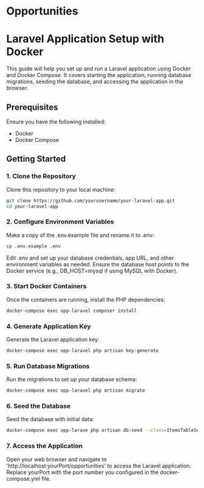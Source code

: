 # Opportunities

# Laravel Application Setup with Docker

This guide will help you set up and run a Laravel application using Docker and Docker Compose. It covers starting the
application, running database migrations, seeding the database, and accessing the application in the browser.

## Prerequisites

Ensure you have the following installed:

- Docker
- Docker Compose

## Getting Started

### 1. Clone the Repository

Clone this repository to your local machine:

```bash
git clone https://github.com/yourusername/your-laravel-app.git
cd your-laravel-app
```

### 2. Configure Environment Variables

Make a copy of the .env.example file and rename it to .env:

```bash
cp .env.example .env
```

Edit .env and set up your database credentials, app URL, and other environment variables as needed. Ensure the database
host points to the Docker service (e.g., DB_HOST=mysql if using MySQL with Docker).

### 3. Start Docker Containers

Once the containers are running, install the PHP dependencies:

```bash
docker-compose exec opp-laravel composer install
```

### 4. Generate Application Key

Generate the Laravel application key:

```bash
docker-compose exec opp-laravel php artisan key:generate
```

### 5. Run Database Migrations

Run the migrations to set up your database schema:

```bash
docker-compose exec opp-laravel php artisan migrate
```

### 6. Seed the Database

Seed the database with initial data:

```bash
docker-compose exec opp-larave php artisan db:seed --class=ItemsTableSeeder
```

### 7. Access the Application

Open your web browser and navigate to 'http://localhost:yourPort/opportunities' to access the Laravel application.
Replace yourPort with the port number you configured in the docker-compose.yml file.



